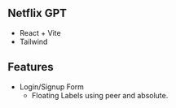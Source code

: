## Netflix GPT
 - React + Vite
 - Tailwind

## Features 
- Login/Signup Form 
   - Floating Labels using peer and absolute. 